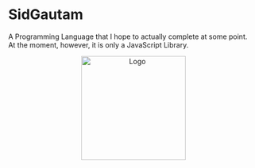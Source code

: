 # SidGautam
A Programming Language that I hope to actually complete at some point. <br>
At the moment, however, it is only a JavaScript Library.
<div style="text-align:center;"> <img src="https://github.com/GautamBatta73/SidGautam/blob/main/Logo/SidGautam.png" alt="Logo" style="width:15em;"> </div>

